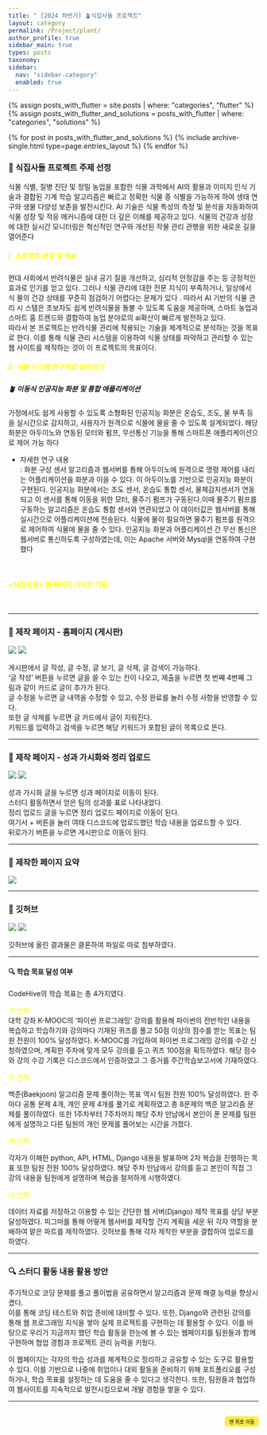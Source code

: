 ```yaml
---
title: " [2024 하반기] 🪴식집사들 프로젝트"
layout: category
permalink: /Project/plant/
author_profile: true
sidebar_main: true
types: posts
taxonomy:
sidebar:
  nav: "sidebar-category"
  enabled: true
---
```


{% assign posts_with_flutter = site.posts | where: "categories", "flutter" %}
{% assign posts_with_flutter_and_solutions = posts_with_flutter | where: "categories", "solutions" %}

{% for post in posts_with_flutter_and_solutions %}
  {% include archive-single.html type=page.entries_layout %}
{% endfor %}

### 🌿 식집사들 프로젝트 주제 선정


식물 식별, 질병 진단 및 정밀 농업을 포함한 식물 과학에서 AI의 활용과 이미지 인식 기술과 결합된 기계 학습 알고리즘은 빠르고 정확한 식물 종 식별을 가능하게 하여 생태 연구와 생물 다양성 보존을 발전시킨다.
AI 기술은 식물 특성의 측정 및 분석을 자동화하여 식물 성장 및 적응 메커니즘에 대한 더 
깊은 이해를 제공하고 있다. 식물의 건강과 성장에 대한 실시간 모니터링은 혁신적인 연구와 개선된 작물 관리 관행을 위한 새로운 길을 열어준다<br>  

##### <span style="color:yellow">Ⅰ. 프로젝트 배경 및 목표 </span><br>

현대 사회에서 반려식물은 실내 공기 질을 개선하고, 심리적 안정감을 주는 등 긍정적인 
효과로 인기를 얻고 있다. 그러나 식물 관리에 대한 전문 지식이 부족하거나, 일상에서 식
물의 건강 상태를 꾸준히 점검하기 어렵다는 문제가 있다​ . 따라서 AI 기반의 식물 관리 시
스템은 초보자도 쉽게 반려식물을 돌볼 수 있도록 도움을 제공하며, 스마트 농업과 스마트
홈 트렌드와 결합하여 농업 분야로의 ai확산이 빠르게 발전하고 있다.<br>
따라서 본 프로젝트는 반려식물 관리에 적용되는 기술을 체계적으로 분석하는 것을 목표로 한다. 이를 통해 식물 관리 시스템을 이용하여 식물 상태를 파악하고 관리할 수 있는 웹 사이트를 제작하는 것이 이 프로젝트의 목표이다.<br>


##### <span style="color:yellow">Ⅱ. 식물 시스템 연구자료 정리하기 </span><br>

##### 🪴 이동식 인공지능 화분 및 통합 애플리케이션

가정에서도 쉽게 사용할 수 있도록 소형화된 인공지능 화분은 온습도, 조도, 물 부족 등을 
실시간으로 감지하고, 사용자가 원격으로 식물에 물을 줄 수 있도록 설계되었다. 해당 화분은 
아두이노와 연동된 모터와 펌프, 무선통신 기능을 통해 스마트폰 애플리케이션으로 제어 가능
하다

- 자세한 연구 내용<br>
: 화분 구성 센서 알고리즘과 웹서버를 통해 아두이노에 원격으로 명령 제어를 내리는 어플리케이션을 화분과 이을 
수 있다. 이 아두이노를 기반으로 인공지능 화분이 구현된다. 인공지능 화분에서는 조도 센서, 온습도 통합 센서, 
물체감지센서가 연동되고 이 센서를 통해 이동을 위한 모터, 물주기 펌프가 구동된다.이때 물주기 펌프를 구동하는 
알고리즘은 온습도 통합 센서와 연관되었고 이 데이터값은 웹서버를 통해 실시간으로 어플리케이션에 전송된다. 식물에 물이 필요하면 물주기 펌프를 원격으로 제어하여 식물에 물을 줄 수 있다. 인공지능 화분과 어플리케이션 
간 무선 통신은 웹서버로 통신하도록 구성하였는데, 이는 Apache 서버와 Mysql을 연동하여 구현했다

<br>




#### <span style="color:yellow"> <식집사들> 웹 페이지 디자인 기획 </span><br>







<br>


---
### 📝 제작 페이지 - 홈페이지 (게시판)

<img src="https://raw.githubusercontent.com/park-hoyeon/park-hoyeon.github.io/master/_pages/Study/images/ch1.png">  


<img src="https://raw.githubusercontent.com/park-hoyeon/park-hoyeon.github.io/master/_pages/Study/images/ch2.png">  


게시판에서 글 작성, 글 수정, 글 보기, 글 삭제, 글 검색이 가능하다.<br> 
‘글 작성’ 버튼을 누르면 글을 쓸 수 있는 칸이 나오고, 제출을 누르면 첫 번째 4번째 그림과 같이 카드로 글이 추가가 된다.<br> 
글 수정을 누르면 글 내역을 수정할 수 있고, 수정 완료를 눌러 수정 사항을 반영할 수 있다.<br> 
또한 글 삭제를 누르면 글 카드에서 글이 지워진다.<br> 
키워드를 입력하고 검색을 누르면 해당 키워드가 포함된 글이 목록으로 뜬다.<br>  




---

### 📝 제작 페이지 - 성과 가시화와 정리 업로드

<img src="https://raw.githubusercontent.com/park-hoyeon/park-hoyeon.github.io/master/_pages/Study/images/ch3.png">    


<img src="https://raw.githubusercontent.com/park-hoyeon/park-hoyeon.github.io/master/_pages/Study/images/ch4.png">  


성과 가시화 글을 누르면 성과 페이지로 이동이 된다.<br> 
스터디 활동하면서 얻은 팀의 성과를 표로 나타내었다.<br> 
정리 업로드 글을 누르면 정리 업로드 페이지로 이동이 된다.<br> 
여기서 + 버튼을 눌러 여태 디스코드에 업로드했던 학습 내용을 업로드할 수 있다.<br> 
뒤로가기 버튼을 누르면 게시판으로 이동이 된다.<br>  


---

### 📝 제작한 페이지 요약

<img src="https://raw.githubusercontent.com/park-hoyeon/park-hoyeon.github.io/master/_pages/Study/images/ch5.png">  


---

### 📝 깃허브
<img src="https://raw.githubusercontent.com/park-hoyeon/park-hoyeon.github.io/master/_pages/Study/images/ch6.png">    


<img src="https://raw.githubusercontent.com/park-hoyeon/park-hoyeon.github.io/master/_pages/Study/images/ch7.png">  


깃허브에 올린 결과물은 클론하여 파일로 따로 첨부하였다. <br>  



---

#### 🔍 학습 목표 달성 여부


CodeHive의 학습 목표는 총 4가지였다. <br>    


<span style="color:yellow">첫 번째</span><br> 
대학 강좌 K-MOOC의 ‘파이썬 프로그래밍’ 강의를 활용해 파이썬의 전반적인 내용을 복습하고 학습하기와 강의마다 기재된 퀴즈를 풀고 50점 이상의 점수를 받는 목표는 팀원 전원이 100% 달성하였다. 
K-MOOC를 가입하여 파이썬 프로그래밍 강의를 수강 신청하였으며, 계획한 주차에 맞게 모두 강의를 듣고 퀴즈 100점을 획득하였다.
해당 점수와 강의 수강 기록은 디스코드에서 인증하였고 그 증거를 주간학습보고서에 기재하였다. <br>  

  
<span style="color:yellow">두 번째</span> <br>

백준(Baekjoon) 알고리즘 문제 풀이하는 목표 역시 팀원 전원 100% 달성하였다. 
한 주마다 공통 문제 4개, 개인 문제 4개를 풀기로 계획하였고 총 8문제의 백준 알고리즘 문제를 풀이하였다.
또한 1주차부터 7주차까지 해당 주차 만남에서 본인이 푼 문제를 팀원에게 설명하고 다른 팀원의 개인 문제를 풀어보는 시간을 가졌다. <br>


<span style="color:yellow">세 번째</span> <br> 

각자가 이해한 python, API, HTML, Django 내용을 발표하며 2차 복습을 진행하는 목표 또한 팀원 전원 100% 달성하였다.
해당 주차 만남에서 강의를 듣고 본인이 직접 그 강의 내용을 팀원에게 설명하며 복습을 철저하게 시행하였다. <br>


<span style="color:yellow">네 번째</span> <br> 

데이터 자료를 저장하고 이용할 수 있는 간단한 웹 서버(Django) 제작 목표를 상당 부분 달성하였다.
피그마를 통해 어떻게 웹서버를 제작할 건지 계획을 세운 뒤 각자 역할을 분배하여 맡은 파트를 제작하였다.
깃허브를 통해 각자 제작한 부분을 결합하여 업로드를 하였다. <br>



---

### 🔍 스터디 활동 내용 활용 방안


주기적으로 코딩 문제를 풀고 풀이법을 공유하면서 알고리즘과 문제 해결 능력을 향상시켰다.<br> 
이를 통해 코딩 테스트와 취업 준비에 대비할 수 있다.
또한, Django와 관련된 강의를 통해 웹 프로그래밍 지식을 쌓아 실제 프로젝트를 구현하는 데 활용할 수 있다.
이를 바탕으로 우리가 지금까지 했던 학습 활동을 한눈에 볼 수 있는 웹페이지를 팀원들과 함께 구현하며 협업 경험과 프로젝트 관리 능력을 키웠다.<br>   


이 웹페이지는 각자의 학습 성과를 체계적으로 정리하고 공유할 수 있는 도구로 활용할 수 있다. 
이를 기반으로 나중에 취업이나 대외 활동을 준비하기 위해 포트폴리오를 구성하거나, 학습 목표를 설정하는 데 도움을 줄 수 있다고 생각한다.
또한, 팀원들과 협업하여 웹사이트를 지속적으로 발전시킴으로써 개발 경험을 쌓을 수 있다.<br>



---


 


<div style="text-align: right; margin-top: 30px;">
  <button onclick="scrollToTop()" style="
    padding: 10px 15x; 
    background-color: #FFEB46; 
    color: black; 
    border: 2px solid #FFEB46; 
    border-radius: 5px; 
    cursor: pointer; 
    font-size: 10px;">
    맨 위로 이동
  </button>
</div>

<script>
  // 맨 위로 이동하는 함수
  function scrollToTop() {
    window.scrollTo({ top: 0, behavior: 'smooth' });
  }
</script>
